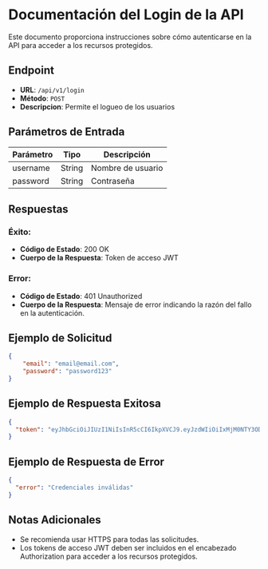 # Documentación del Login de la API

Este documento proporciona instrucciones sobre cómo autenticarse en la API para acceder a los recursos protegidos.

## Endpoint

- **URL**: `/api/v1/login`
- **Método**: `POST`
- **Descripcion**: Permite el logueo de los usuarios

## Parámetros de Entrada

| Parámetro | Tipo   | Descripción       |
| --------- | ------ | ----------------- |
| username  | String | Nombre de usuario |
| password  | String | Contraseña        |

## Respuestas

### Éxito:

- **Código de Estado**: 200 OK
- **Cuerpo de la Respuesta**: Token de acceso JWT

### Error:

- **Código de Estado**: 401 Unauthorized
- **Cuerpo de la Respuesta**: Mensaje de error indicando la razón del fallo en la autenticación.

## Ejemplo de Solicitud

```JSON
{
    "email": "email@email.com",
    "password": "password123"
}
```

## Ejemplo de Respuesta Exitosa

```JSON
{
  "token": "eyJhbGciOiJIUzI1NiIsInR5cCI6IkpXVCJ9.eyJzdWIiOiIxMjM0NTY3ODkwIiwibmFtZSI6IkpvaG4gRG9lIiwiaWF0IjoxNTE2MjM5MDIyfQ.SflKxwRJSMeKKF2QT4fwpMeJf36POk6yJV_adQssw5c"
}
```

## Ejemplo de Respuesta de Error

```JSON
{
  "error": "Credenciales inválidas"
}

```

## Notas Adicionales

- Se recomienda usar HTTPS para todas las solicitudes.
- Los tokens de acceso JWT deben ser incluidos en el encabezado Authorization para acceder a los recursos protegidos.
